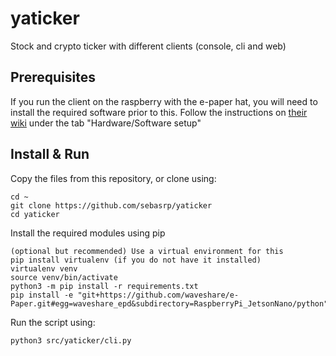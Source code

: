 # yaticker

Stock and crypto ticker with different clients (console, cli and web)

## Prerequisites

If you run the client on the raspberry with the e-paper hat, you will need to install the required software prior to
this.
Follow the instructions on [their wiki](https://www.waveshare.com/wiki/2.7inch_e-Paper_HAT) under the tab "Hardware/Software setup"

## Install & Run

Copy the files from this repository, or clone using:
```
cd ~
git clone https://github.com/sebasrp/yaticker
cd yaticker
```

Install the required modules using pip
```
(optional but recommended) Use a virtual environment for this
pip install virtualenv (if you do not have it installed)
virtualenv venv
source venv/bin/activate
python3 -m pip install -r requirements.txt
pip install -e "git+https://github.com/waveshare/e-Paper.git#egg=waveshare_epd&subdirectory=RaspberryPi_JetsonNano/python"

```

Run the script using:
```
python3 src/yaticker/cli.py
```
